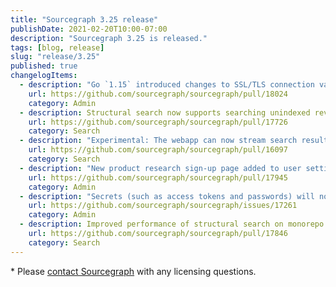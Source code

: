 ```yaml
---
title: "Sourcegraph 3.25 release"
publishDate: 2021-02-20T10:00-07:00
description: "Sourcegraph 3.25 is released."
tags: [blog, release]
slug: "release/3.25"
published: true
changelogItems:
  - description: "Go `1.15` introduced changes to SSL/TLS connection validation which requires certificates to include a `SAN`. This field was not included in older certificates and clients relied on the `CN` field. You might see an error like `x509: certificate relies on legacy Common Name field`. We recommend that customers using Sourcegraph with an external database that is connected using SSL/TLS check whether the certificate is up to date. AWS RDS customers please reference <a href=\"https://docs.aws.amazon.com/AmazonRDS/latest/UserGuide/UsingWithRDS.SSL-certificate-rotation.html\">AWS' documentation on updating the SSL/TLS certificate</a> for steps to rotate your certificate."
    url: https://github.com/sourcegraph/sourcegraph/pull/18024
    category: Admin
  - description: Structural search now supports searching unindexed revisions and indexed branches other than default.
    url: https://github.com/sourcegraph/sourcegraph/pull/17726
    category: Search
  - description: "Experimental: The webapp can now stream search results to the client, improving search performance. To enable it, add `{ \"experimentalFeatures\": { \"searchStreaming\": true } }` in user settings."
    url: https://github.com/sourcegraph/sourcegraph/pull/16097
    category: Search
  - description: "New product research sign-up page added to user settings. Users can now opt in to participate in user research and provide feedback. Use the new site config option `productResearchPage.enabled` to disable access to the product research sign-up page."
    url: https://github.com/sourcegraph/sourcegraph/pull/17945
    category: Admin
  - description: "Secrets (such as access tokens and passwords) will now appear as REDACTED when editing external service config, and in graphql API responses."
    url: https://github.com/sourcegraph/sourcegraph/issues/17261
    category: Admin
  - description: Improved performance of structural search on monorepo deployments
    url: https://github.com/sourcegraph/sourcegraph/pull/17846
    category: Search
---
```

\* Please [contact Sourcegraph](https://about.sourcegraph.com/contact/sales/) with any licensing questions.
